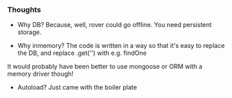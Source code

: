 ### Thoughts

- Why DB?
Because, well, rover could go offline. You need persistent storage.

- Why inmemory?
The code is written in a way so that it's easy to replace the DB,
and replace .get('') with e.g. findOne

It would probably have been better to use mongoose or ORM with a memory driver though!

- Autoload?
Just came with the boiler plate
